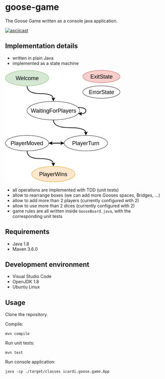 # goose-game

The Goose Game written as a console java application.

[![asciicast](https://asciinema.org/a/Hfq5fxmgiV65GIEVYjdQGR1OF.svg)](https://asciinema.org/a/Hfq5fxmgiV65GIEVYjdQGR1OF)

## Implementation details

- written in plain Java
- implemented as a state machine

![state-machine](docs/state-machine.png)

- all operations are implemented with TDD (unit tests)
- allow to rearrange boxes (we can add more Gooses spaces, Bridges, ...)
- allow to add more than 2 players (currently configured with 2)
- allow to use more than 2 dices (currently configured with 2)
- game rules are all written inside `GooseBoard.java`, with the corresponding unit tests

## Requirements

- Java 1.8
- Maven 3.6.0

## Development environment

- Visual Studio Code
- OpenJDK 1.8
- Ubuntu Linux

## Usage

Clone the repository.

Compile:

    mvn compile

Run unit tests:

    mvn test

Run console application:

    java -cp ./target/classes icardi.goose.game.App
